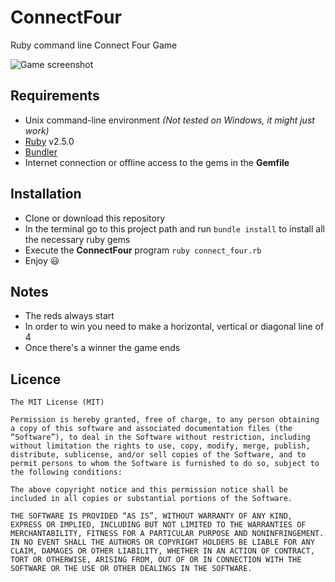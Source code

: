 # ConnectFour

Ruby command line Connect Four Game

![Game screenshot](https://monosnap.com/file/FeFhYnzN5dhKGdI3yKljiD6Eg22OLJ.png)

## Requirements
  - Unix command-line environment *(Not tested on Windows, it might just work)*
  - [Ruby](https://www.ruby-lang.org) v2.5.0
  - [Bundler](http://bundler.io/)
  - Internet connection or offline access to the gems in the __Gemfile__

## Installation
  - Clone or download this repository
  - In the terminal go to this project path and run `bundle install` to install all the necessary ruby gems
  - Execute the __ConnectFour__ program `ruby connect_four.rb`
  - Enjoy :smiley:
  
## Notes
  - The reds always start
  - In order to win you need to make a horizontal, vertical or diagonal line of 4
  - Once there's a winner the game ends
  
## Licence
```
The MIT License (MIT)

Permission is hereby granted, free of charge, to any person obtaining a copy of this software and associated documentation files (the “Software”), to deal in the Software without restriction, including without limitation the rights to use, copy, modify, merge, publish, distribute, sublicense, and/or sell copies of the Software, and to permit persons to whom the Software is furnished to do so, subject to the following conditions:

The above copyright notice and this permission notice shall be included in all copies or substantial portions of the Software.

THE SOFTWARE IS PROVIDED “AS IS”, WITHOUT WARRANTY OF ANY KIND, EXPRESS OR IMPLIED, INCLUDING BUT NOT LIMITED TO THE WARRANTIES OF MERCHANTABILITY, FITNESS FOR A PARTICULAR PURPOSE AND NONINFRINGEMENT. IN NO EVENT SHALL THE AUTHORS OR COPYRIGHT HOLDERS BE LIABLE FOR ANY CLAIM, DAMAGES OR OTHER LIABILITY, WHETHER IN AN ACTION OF CONTRACT, TORT OR OTHERWISE, ARISING FROM, OUT OF OR IN CONNECTION WITH THE SOFTWARE OR THE USE OR OTHER DEALINGS IN THE SOFTWARE.
```
